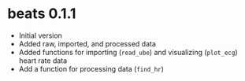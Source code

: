 # beats 0.1.1

* Initial version
* Added raw, imported, and processed data
* Added functions for importing (`read_ube`) and visualizing (`plot_ecg`) heart rate data
* Add a function for processing data (`find_hr`)

